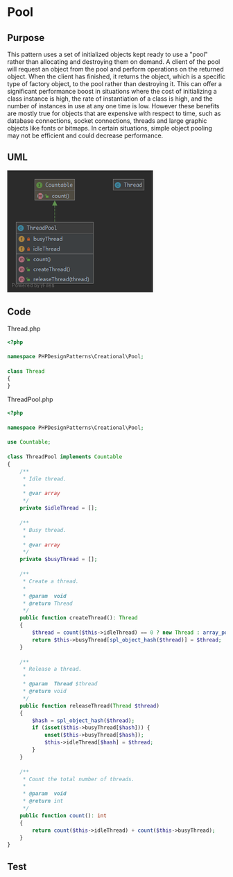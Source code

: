 # Pool

## Purpose

This pattern uses a set of initialized objects kept ready to use a "pool" rather than allocating and destroying them on demand. A client of the pool will request an object from the pool and perform operations on the returned object. When the client has finished, it returns the object, which is a specific type of factory object, to the pool rather than destroying it. This can offer a significant performance boost in situations where the cost of initializing a class instance is high, the rate of instantiation of a class is high, and the number of instances in use at any one time is low. However these benefits are mostly true for objects that are expensive with respect to time, such as database connections, socket connections, threads and large graphic objects like fonts or bitmaps. In certain situations, simple object pooling may not be efficient and could decrease performance.

## UML

![Pool](Pool.png)

## Code

Thread.php

```php
<?php

namespace PHPDesignPatterns\Creational\Pool;

class Thread
{
}

```

ThreadPool.php

```php
<?php

namespace PHPDesignPatterns\Creational\Pool;

use Countable;

class ThreadPool implements Countable
{
    /**
     * Idle thread.
     *
     * @var array
     */
    private $idleThread = [];

    /**
     * Busy thread.
     *
     * @var array
     */
    private $busyThread = [];

    /**
     * Create a thread.
     *
     * @param  void
     * @return Thread
     */
    public function createThread(): Thread
    {
        $thread = count($this->idleThread) == 0 ? new Thread : array_pop($this->idleThread);
        return $this->busyThread[spl_object_hash($thread)] = $thread;
    }

    /**
     * Release a thread.
     *
     * @param  Thread $thread
     * @return void
     */
    public function releaseThread(Thread $thread)
    {
        $hash = spl_object_hash($thread);
        if (isset($this->busyThread[$hash])) {
            unset($this->busyThread[$hash]);
            $this->idleThread[$hash] = $thread;
        }
    }

    /**
     * Count the total number of threads.
     *
     * @param  void
     * @return int
     */
    public function count(): int
    {
        return count($this->idleThread) + count($this->busyThread);
    }
}

```

## Test